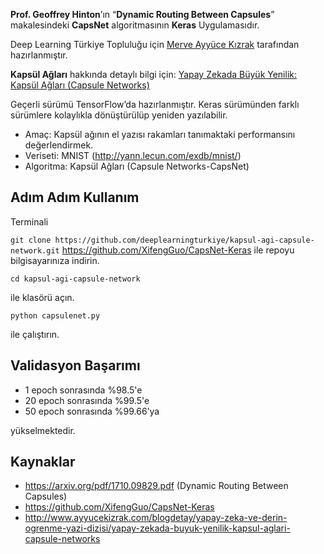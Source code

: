 **Prof. Geoffrey Hinton**’ın “**Dynamic Routing Between Capsules**” makalesindeki **CapsNet** algoritmasının **Keras** Uygulamasıdır.

Deep Learning Türkiye Topluluğu için [Merve Ayyüce Kızrak](http://www.ayyucekizrak.com/) tarafından hazırlanmıştır.

**Kapsül Ağları** hakkında detaylı bilgi için: [Yapay Zekada Büyük Yenilik: Kapsül Ağları (Capsule Networks)](http://www.ayyucekizrak.com/blogdetay/yapay-zeka-ve-derin-ogrenme-yazi-dizisi/yapay-zekada-buyuk-yenilik-kapsul-aglari-capsule-networks)

Geçerli sürümü TensorFlow’da hazırlanmıştır. Keras sürümünden farklı sürümlere kolaylıkla dönüştürülüp yeniden yazılabilir.

* Amaç: Kapsül ağının el yazısı rakamları tanımaktaki performansını değerlendirmek.
* Veriseti: MNIST (http://yann.lecun.com/exdb/mnist/)
* Algoritma: Kapsül Ağları (Capsule Networks-CapsNet)

## Adım Adım Kullanım

Terminali 

```git clone https://github.com/deeplearningturkiye/kapsul-agi-capsule-network.git```
https://github.com/XifengGuo/CapsNet-Keras
ile repoyu bilgisayarınıza indirin.

```cd kapsul-agi-capsule-network```

ile klasörü açın.

```python capsulenet.py```

ile çalıştırın.

    
## Validasyon Başarımı
* 1 epoch sonrasında %98.5'e
* 20 epoch sonrasında %99.5'e 
* 50 epoch sonrasında %99.66’ya 

yükselmektedir.

## Kaynaklar
* https://arxiv.org/pdf/1710.09829.pdf (Dynamic Routing Between Capsules)
* https://github.com/XifengGuo/CapsNet-Keras
* http://www.ayyucekizrak.com/blogdetay/yapay-zeka-ve-derin-ogrenme-yazi-dizisi/yapay-zekada-buyuk-yenilik-kapsul-aglari-capsule-networks
